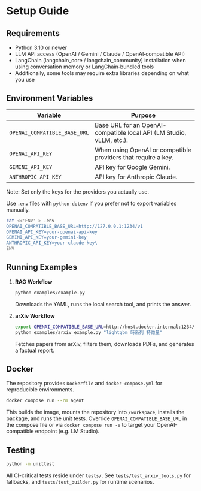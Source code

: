 # Setup Guide

## Requirements

- Python 3.10 or newer
- LLM API access (OpenAI / Gemini / Claude / OpenAI‑compatible API)
- LangChain (langchain_core / langchain_community) installation when using conversation memory or LangChain‑bundled tools
- Additionally, some tools may require extra libraries depending on what you use

## Environment Variables

| Variable | Purpose |
| -------- | ------- |
| `OPENAI_COMPATIBLE_BASE_URL` | Base URL for an OpenAI-compatible local API (LM Studio, vLLM, etc.). |
| `OPENAI_API_KEY` | When using OpenAI or compatible providers that require a key. |
| `GEMINI_API_KEY` | API key for Google Gemini. |
| `ANTHROPIC_API_KEY` | API key for Anthropic Claude. |

Note: Set only the keys for the providers you actually use.

Use `.env` files with `python-dotenv` if you prefer not to export variables manually.

```bash
cat <<'ENV' > .env
OPENAI_COMPATIBLE_BASE_URL=http://127.0.0.1:1234/v1
OPENAI_API_KEY=your-openai-api-key
GEMINI_API_KEY=your-gemini-key
ANTHROPIC_API_KEY=your-claude-key\
ENV
```

## Running Examples

1. **RAG Workflow**
   ```bash
   python examples/example.py
   ```
   Downloads the YAML, runs the local search tool, and prints the answer.

2. **arXiv Workflow**
   ```bash
   export OPENAI_COMPATIBLE_BASE_URL=http://host.docker.internal:1234/v1
   python examples/arxiv_example.py "lightgbm 時系列 特徴量"
   ```
   Fetches papers from arXiv, filters them, downloads PDFs, and generates a factual report.

## Docker

The repository provides `Dockerfile` and `docker-compose.yml` for reproducible environments.

```bash
docker compose run --rm agent
```

This builds the image, mounts the repository into `/workspace`, installs the package, and runs the unit tests. Override `OPENAI_COMPATIBLE_BASE_URL` in the compose file or via `docker compose run -e` to target your OpenAI-compatible endpoint (e.g. LM Studio).

## Testing

```bash
python -m unittest
```

All CI-critical tests reside under `tests/`. See `tests/test_arxiv_tools.py` for fallbacks, and `tests/test_builder.py` for runtime scenarios.

